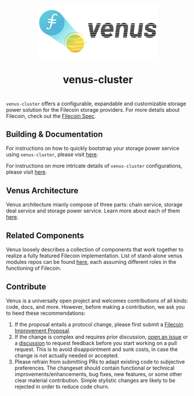 <p align="center">
  <a href="https://venus.filecoin.io/Overview.html" title="Filecoin Docs">
    <img src="docs/images/venus_logo_big2.jpg" alt="Project Venus Logo" width="330" />
  </a>
</p>


<h1 align="center">venus-cluster</h1>

#

`venus-cluster` offers a configurable, expandable and customizable storage power solution for the Filecoin storage providers. For more details about Filecoin, check out the [Filecoin Spec](https://spec.filecoin.io).

## Building & Documentation

For instructions on how to quickly bootstrap your storage power service using `venus-cluster`, please visit [here](https://venus.filecoin.io/cluster/getting-started.html).

For instructions on more intricate details of `venus-cluster` configurations, please visit [here](https://github.com/ipfs-force-community/venus-cluster/tree/main/docs).

## Venus Architecture

Venus architecture mianly compose of three parts: chain service, storage deal service and storage power service. Learn more about each of them [here](https://venus.filecoin.io/cs/).

## Related Components

Venus loosely describes a collection of components that work together to realize a fully featured Filecoin implementation. List of stand-alone venus modules repos can be found [here](https://venus.filecoin.io/cs/#introducing-venus-components), each assuming different roles in the functioning of Filecoin.

## Contribute

Venus is a universally open project and welcomes contributions of all kinds: code, docs, and more. However, before making a contribution, we ask you to heed these recommendations:

1. If the proposal entails a protocol change, please first submit a [Filecoin Improvement Proposal](https://github.com/filecoin-project/FIPs).
2. If the change is complex and requires prior discussion, [open an issue](https://github.com/ipfs-force-community/venus-cluster/issues) or a [discussion](https://github.com/ipfs-force-community/venus-cluster/discussions) to request feedback before you start working on a pull request. This is to avoid disappointment and sunk costs, in case the change is not actually needed or accepted.
3. Please refrain from submitting PRs to adapt existing code to subjective preferences. The changeset should contain functional or technical improvements/enhancements, bug fixes, new features, or some other clear material contribution. Simple stylistic changes are likely to be rejected in order to reduce code churn.

